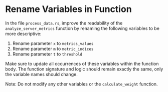 # Rename Variables in Function

In the file `process_data.rs`, improve the readability of the `analyze_server_metrics` function by renaming the following variables to be more descriptive:

1. Rename parameter `x` to `metrics_values`
2. Rename parameter `m` to `metric_indices`
3. Rename parameter `t` to `threshold`

Make sure to update all occurrences of these variables within the function body. The function signature and logic should remain exactly the same, only the variable names should change.

Note: Do not modify any other variables or the `calculate_weight` function.